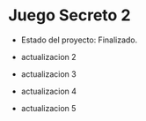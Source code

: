 <h1>  Juego Secreto 2 </h1>

- Estado del proyecto: Finalizado.

- actualizacion 2

- actualizacion 3



- actualizacion 4

- actualizacion 5